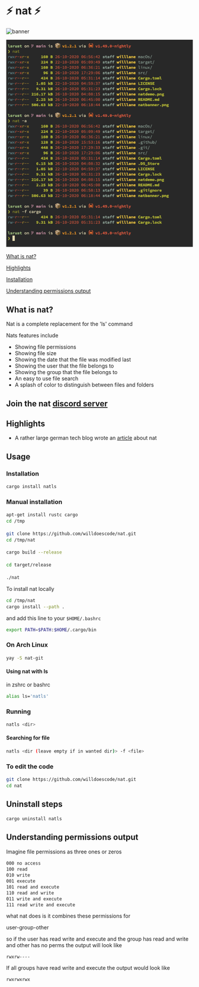 # ⚡️ nat ⚡️

![banner](natbanner.png)

![demo](natdemo.png)


[What is nat?](https://github.com/willdoescode/nat#what-is-nat)

[Highlights](https://github.com/willdoescode/nat#highlights)

[Installation](https://github.com/willdoescode/nat#installation)

[Understanding permissions output](https://github.com/willdoescode/nat#understanding-permissions-output)

## What is nat?

Nat is a complete replacement for the 'ls' command

Nats features include

- Showing file permissions
- Showing file size
- Showing the date that the file was modified last
- Showing the user that the file belongs to 
- Showing the group that the file belongs to
- An easy to use file search
- A splash of color to distinguish between files and folders


## Join the nat [discord server](https://discord.gg/2Fn8veP)


## Highlights

- A rather large german tech blog wrote an [article](https://www.heise.de/news/In-Rust-geschrieben-und-uebersichtlicher-nat-will-ls-ersetzen-4937429.html) about nat

## Usage

### Installation 

```bash
cargo install natls
```

### Manual installation

```bash
apt-get install rustc cargo
cd /tmp

git clone https://github.com/willdoescode/nat.git
cd /tmp/nat

cargo build --release

cd target/release

./nat
```

To install nat locally
```bash
cd /tmp/nat
cargo install --path .
```
and add this line to your `$HOME/.bashrc`

```bash
export PATH=$PATH:$HOME/.cargo/bin
```

### On Arch Linux
```bash
yay -S nat-git
```

#### Using nat with ls

in zshrc or bashrc
```bash
alias ls='natls'
```

### Running

```bash
natls <dir>
```

#### Searching for file

```bash
natls <dir (leave empty if in wanted dir)> -f <file>
```

### To edit the code

```bash
git clone https://github.com/willdoescode/nat.git
cd nat
```

## Uninstall steps

```bash
cargo uninstall natls
```

## Understanding permissions output

Imagine file permissions as three ones or zeros

```
000 no access
100 read
010 write
001 execute
101 read and execute
110 read and write
011 write and execute
111 read write and execute
```

what nat does is it combines these permissions for

user-group-other

so if the user has read write and execute and the group has read and write and other has no perms the output will look like

```
rwxrw----
```

If all groups have read write and execute the output would look like

```
rwxrwxrwx
```
